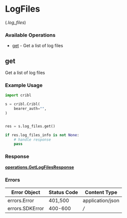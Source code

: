 # LogFiles
(*.log_files*)

### Available Operations

* [get](#get) - Get a list of log files

## get

Get a list of log files

### Example Usage

```python
import cribl

s = cribl.Cribl(
    bearer_auth="",
)


res = s.log_files.get()

if res.log_files_info is not None:
    # handle response
    pass
```


### Response

**[operations.GetLogFilesResponse](../../models/operations/getlogfilesresponse.md)**
### Errors

| Error Object     | Status Code      | Content Type     |
| ---------------- | ---------------- | ---------------- |
| errors.Error     | 401,500          | application/json |
| errors.SDKError  | 400-600          | */*              |
